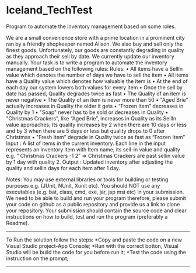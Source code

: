 # Iceland_TechTest
Program to automate the inventory management based on some roles.

We are a small convenience store with a prime location in a prominent city ran by a friendly
shopkeeper named Alison. We also buy and sell only the finest goods. Unfortunately, our goods are
constantly degrading in quality as they approach their sell by date. We currently update our
inventory manually.
Your task is to write a program to automate the inventory management based on the following
rules:
Rules:
• All items have a SellIn value which denotes the number of days we have to sell the item
• All items have a Quality value which denotes how valuable the item is
• At the end of each day our system lowers both values for every item
• Once the sell by date has passed, Quality degrades twice as fast
• The Quality of an item is never negative
• The Quality of an item is never more than 50
• "Aged Brie" actually increases in Quality the older it gets
• “Frozen Item” decreases in Quality by 1
• "Soap" never has to be sold or decreases in Quality
• "Christmas Crackers", like “Aged Brie”, increases in Quality as its SellIn value approaches; Its
quality increases by 2 when there are 10 days or less and by 3 when there are 5 days or less
but quality drops to 0 after Christmas
• "Fresh Item" degrade in Quality twice as fast as “Frozen Item”
Input : A list of items in the current inventory. Each line in the input represents an inventory item
with Item name, its sell-in value and quality e.g. “ Christmas Crackers -1 2” => Christmas Crackers
are past sellin value by 1 day with quality 2.
Output : Updated inventory after adjusting the quality and sellin days for each item after 1 day.

Notes:
You may use external libraries or tools for building or testing purposes e.g. (JUnit, NUnit, Xunit etc).
You should NOT use any executables (e.g. bat, class, cmd, exe, jar, jsp msi etc) in your submission.
We need to be able to build and run your program therefore, please submit your code on github as a
public repository and provide us a link to clone your repository. Your submission should contain the
source code and clear instructions on how to build, test and run the program (preferably a Readme).

--------------------------------------------------------------------------------------------------------------------------------

To Run the solution follow the steps:
*Copy and paste the code on a new Visual Studio project-App Console;
*Run with the correct botton, Visual Studio will be build the code for you before run it;
*Test the code using the instruction on the prompt;

--------------------------------------------------------------------------------------------------------------------------------

